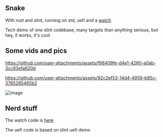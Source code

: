 ## Snake
With rust and slint, running on std, uefi and a [watch](https://github.com/Szybet/InkWatchy)

Tech demo of one slint codebase, many targets than anything serious, but hey, it works, it's cool

## Some vids and pics

https://github.com/user-attachments/assets/f98409fe-d4e1-4260-a0ab-3cc93efa620d

https://github.com/user-attachments/assets/92c2ef53-14d4-4959-b85c-3785265465b2

![image](https://github.com/user-attachments/assets/2d8e738c-c369-4818-82fa-a792d802f856)

## Nerd stuff
The watch code is [here](https://github.com/Szybet/InkWatchy/tree/master/components/rusty/inkrusty)

The uefi code is based on slint uefi demo
